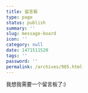 ```yaml
---
title: 留言板
type: page
status: publish
summary: ''
slug: message-board
icon: ''
category: null
date: 1471511520
tags: ''
password: ''
permalink: /archives/985.html
---
```


我想我需要一个留言板了:)
